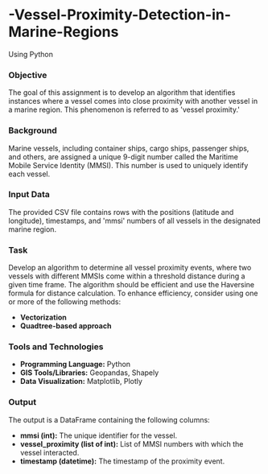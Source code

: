 # -Vessel-Proximity-Detection-in-Marine-Regions
Using Python

### Objective
The goal of this assignment is to develop an algorithm that identifies instances where a vessel comes into close proximity with another vessel in a marine region. This phenomenon is referred to as 'vessel proximity.'

### Background
Marine vessels, including container ships, cargo ships, passenger ships, and others, are assigned a unique 9-digit number called the Maritime Mobile Service Identity (MMSI). This number is used to uniquely identify each vessel.

### Input Data
The provided CSV file contains rows with the positions (latitude and longitude), timestamps, and 'mmsi' numbers of all vessels in the designated marine region.

### Task
Develop an algorithm to determine all vessel proximity events, where two vessels with different MMSIs come within a threshold distance during a given time frame. The algorithm should be efficient and use the Haversine formula for distance calculation. To enhance efficiency, consider using one or more of the following methods:
- **Vectorization**
- **Quadtree-based approach**

### Tools and Technologies
- **Programming Language:** Python
- **GIS Tools/Libraries:** Geopandas, Shapely
- **Data Visualization:** Matplotlib, Plotly

### Output
The output is a DataFrame containing the following columns:
- **mmsi (int):** The unique identifier for the vessel.
- **vessel_proximity (list of int):** List of MMSI numbers with which the vessel interacted.
- **timestamp (datetime):** The timestamp of the proximity event.


